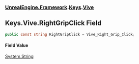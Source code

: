 ### [UnrealEngine.Framework](UnrealEngine_Framework.md 'UnrealEngine.Framework').[Keys](Keys.md 'UnrealEngine.Framework.Keys').[Vive](Keys_Vive.md 'UnrealEngine.Framework.Keys.Vive')
## Keys.Vive.RightGripClick Field
```csharp
public const string RightGripClick = Vive_Right_Grip_Click;
```
#### Field Value
[System.String](https://docs.microsoft.com/en-us/dotnet/api/System.String 'System.String')

